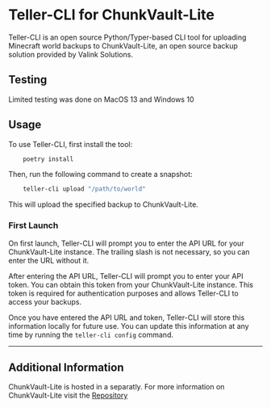 # Teller-CLI for ChunkVault-Lite

Teller-CLI is an open source Python/Typer-based CLI tool for uploading Minecraft world backups to ChunkVault-Lite, an open source backup solution provided by Valink Solutions.

## Testing

Limited testing was done on MacOS 13 and Windows 10

## Usage

To use Teller-CLI, first install the tool:

```bash
    poetry install
```

Then, run the following command to create a snapshot:

```bash
    teller-cli upload "/path/to/world"
```

This will upload the specified backup to ChunkVault-Lite.

### First Launch

On first launch, Teller-CLI will prompt you to enter the API URL for your ChunkVault-Lite instance. The trailing slash is not necessary, so you can enter the URL without it.

After entering the API URL, Teller-CLI will prompt you to enter your API token. You can obtain this token from your ChunkVault-Lite instance. This token is required for authentication purposes and allows Teller-CLI to access your backups.

Once you have entered the API URL and token, Teller-CLI will store this information locally for future use. You can update this information at any time by running the `teller-cli config` command.

---

## Additional Information

ChunkVault-Lite is hosted in a separatly. For more information on ChunkVault-Lite visit the [Repository](https://github.com/Valink-Solutions/ChunkVault-Lite)
